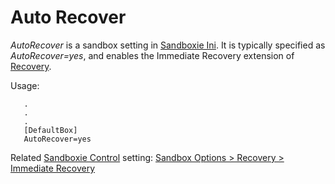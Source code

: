 # Auto Recover

_AutoRecover_ is a sandbox setting in [Sandboxie Ini](SandboxieIni.md). It is typically specified as _AutoRecover=yes_, and enables the Immediate Recovery extension of [Recovery](SP_Recovery.md).

Usage:

```
   .
   .
   .
   [DefaultBox]
   AutoRecover=yes
```

Related [Sandboxie Control](SP_SBControl.md) setting: [Sandbox Options > Recovery > Immediate Recovery](RecoverySettings.md#immediate-recovery)
